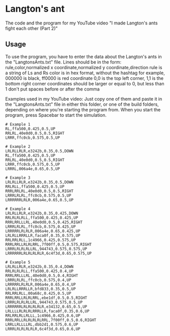 # Langton's ant
The code and the program for my YouTube video "I made Langton's ants fight each other (Part 2)"

## Usage
To use the program, you have to enter the data about the Langton's ants in the "LangtonsAnts.txt" file.
Lines should be in the form:
rule,color,normalized x coordinate,normalized y coordinate,direction
rule is a string of Ls and Rs
color is in hex format, without the hashtag
for example, 000000 is black, ff0000 is red
coordinate 0,0 is the top left corner, 1,1 is the bottom right corner
coordinates should be larger or equal to 0, but less than 1
don't put spaces before or after the comma

Examples used in my YouTube video:
Just copy one of them and paste it in the "LangtonsAnts.txt" file in either this folder, or one of the build folders, depending on where you're starting the program from.
When you start the program, press Spacebar to start the simulation.

```
# Example 1
RL,ffa500,0.425,0.5,UP
RRLRL,40e0d0,0.5,0.5,RIGHT
LRRR,ffc0cb,0.575,0.5,UP

# Example 2
LRLRLLRLR,e3242b,0.35,0.5,DOWN
RL,ffa500,0.425,0.5,UP
RRLRL,40e0d0,0.5,0.5,RIGHT
LRRR,ffc0cb,0.575,0.5,UP
LRRRL,006a4e,0.65,0.5,UP

# Example 3
LRLRLLRLR,e3242b,0.35,0.5,DOWN
RRLRLL,ffa500,0.425,0.5,UP
RRRLRRLRL,40e0d0,0.5,0.5,RIGHT
LRRRLRLRL,ffc0cb,0.575,0.5,UP
LRRRRRRLRLR,006a4e,0.65,0.5,UP

# Example 4
LRLRLLRLR,e3242b,0.35,0.425,DOWN
RRLRLRLRLL,ffa500,0.425,0.425,UP
RRRLRRLLLRL,40e0d0,0.5,0.425,RIGHT
LRRRLRLRL,ffc0cb,0.575,0.425,UP
LRRRRRLRLRLR,006a4e,0.65,0.425,UP
LRLRLLRRRLLR,faca0f,0.35,0.575,UP
RRLRRLRLL,1c4966,0.425,0.575,UP
RRRLRRLLRLRLRRL,7f00ff,0.5,0.575,RIGHT
LRRRLRLRLRLLRL,944743,0.575,0.575,UP
LRRRRRRLRLRLRLRLR,6c4f3d,0.65,0.575,UP

# Example 5
LRLRLLRLR,e3242b,0.35,0.4,DOWN
RRLRLRLRLL,ffa500,0.425,0.4,UP
RRRLRRLLLRL,40e0d0,0.5,0.4,RIGHT
LRRRLRLRL,ffc0cb,0.575,0.4,UP
LRRRRRLRLRLR,006a4e,0.65,0.4,UP
LRLRLLRRRLLR,bfd833,0.35,0.5,UP
RRLRRLRLL,00a68c,0.425,0.5,UP
RRRLRRLLRLRLRRL,ebe1df,0.5,0.5,RIGHT
LRRRLRLRLRLLRL,944743,0.575,0.5,UP
LRRRRRRLRLRLRLRLR,e34132,0.65,0.5,UP
LRLLLLRLRLRLRRRLLR,faca0f,0.35,0.6,UP
RRLRRLRLLRLLL,1c4966,0.425,0.6,UP
RRRLRRLLRLRLRLRLRRL,7f00ff,0.5,0.6,RIGHT
LRRLLRLLLLRL,dbb2d1,0.575,0.6,UP
LRRRLRLRLRLRLR,6c4f3d,0.65,0.6,UP
```